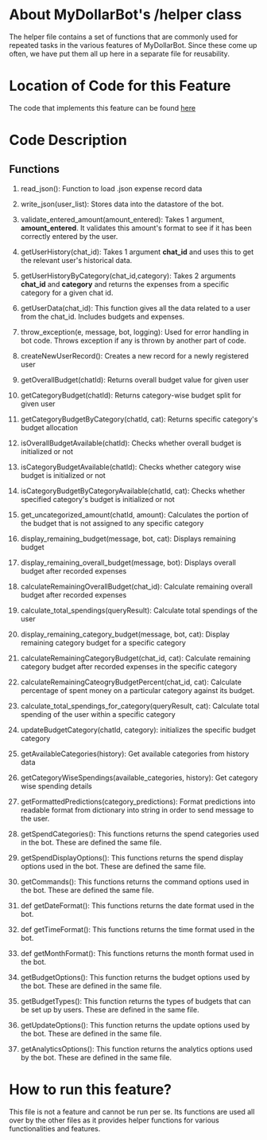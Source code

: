 # About MyDollarBot's /helper class
The helper file contains a set of functions that are commonly used for repeated tasks in the various features of MyDollarBot. Since these come up often, we have put them all up here in a separate file for reusability.

# Location of Code for this Feature
The code that implements this feature can be found [here](https://github.com/aditikilledar/dollar_bot_SE23/blob/main/code/helper.py)

# Code Description
## Functions

1. read_json():
Function to load .json expense record data

2. write_json(user_list):
Stores data into the datastore of the bot.

3. validate_entered_amount(amount_entered):
Takes 1 argument, **amount_entered**. It validates this amount's format to see if it has been correctly entered by the user.

4. getUserHistory(chat_id):
Takes 1 argument **chat_id** and uses this to get the relevant user's historical data.

4. getUserHistoryByCategory(chat_id,category):
Takes 2 arguments **chat_id** and **category** and returns the expenses from a specific category for a given chat id.

5. getUserData(chat_id):
This function gives all the data related to a user from the chat_id. Includes budgets and expenses.

6. throw_exception(e, message, bot, logging):
Used for error handling in bot code. Throws exception if any is thrown by another part of code.

7. createNewUserRecord():
Creates a new record for a newly registered user

8. getOverallBudget(chatId):
Returns overall budget value for given user

9. getCategoryBudget(chatId):
Returns category-wise budget split for given user

10. getCategoryBudgetByCategory(chatId, cat):
Returns specific category's budget allocation

11. isOverallBudgetAvailable(chatId):
Checks whether overall budget is initialized or not

12. isCategoryBudgetAvailable(chatId):
Checks whether category wise budget is initialized or not

13. isCategoryBudgetByCategoryAvailable(chatId, cat):
Checks whether specified category's budget is initialized or not

14. get_uncategorized_amount(chatId, amount):
Calculates the portion of the budget that is not assigned to any specific category

15. display_remaining_budget(message, bot, cat):
Displays remaining budget

16. display_remaining_overall_budget(message, bot):
Displays overall budget after recorded expenses

17. calculateRemainingOverallBudget(chat_id):
Calculate remaining overall budget after recorded expenses

18. calculate_total_spendings(queryResult):
Calculate total spendings of the user

19. display_remaining_category_budget(message, bot, cat):
Display remaining category budget for a specific category

20. calculateRemainingCategoryBudget(chat_id, cat):
Calculate remaining category budget after recorded expenses in the specific category

21. calculateRemainingCateogryBudgetPercent(chat_id, cat):
Calculate percentage of spent money on a particular category against its budget.

22. calculate_total_spendings_for_category(queryResult, cat):
Calculate total spending of the user within a specific category

23. updateBudgetCategory(chatId, category):
initializes the specific budget category 

24. getAvailableCategories(history):
Get available categories from history data

25. getCategoryWiseSpendings(available_categories, history):
Get category wise spending details

26. getFormattedPredictions(category_predictions):
Format predictions into readable format from dictionary into string in order to send message to the user.

27. getSpendCategories():
This functions returns the spend categories used in the bot. These are defined the same file.

28. getSpendDisplayOptions():
This functions returns the spend display options used in the bot. These are defined the same file.

29. getCommands():
This functions returns the command options used in the bot. These are defined the same file.

30. def getDateFormat():
This functions returns the date format used in the bot. 

31. def getTimeFormat():
This functions returns the time format used in the bot. 

32. def getMonthFormat():
This functions returns the month format used in the bot. 

33. getBudgetOptions():
This function returns the budget options used by the bot. These are defined in the same file.

34. getBudgetTypes():
This function returns the types of budgets that can be set up by users. These are defined in the same file.

35. getUpdateOptions():
This function returns the update options used by the bot. These are defined in the same file.

36. getAnalyticsOptions():
This function returns the analytics options used by the bot. These are defined in the same file.

# How to run this feature?
This file is not a feature and cannot be run per se. Its functions are used all over by the other files as it provides helper functions for various functionalities and features.